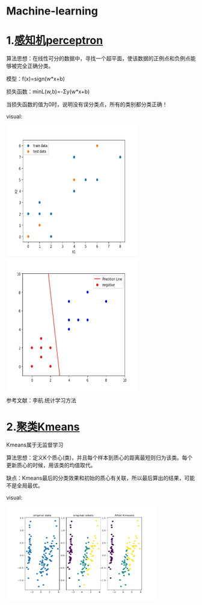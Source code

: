 # Machine-learning

# 1.[感知机perceptron](perceptron.py)

算法思想：在线性可分的数据中，寻找一个超平面，使该数据的正例点和负例点能够被完全正确分类。

模型：f(x)=sign(w*x+b)

损失函数：minL(w,b)=-Σy(w*x+b)

当损失函数的值为0时，说明没有误分类点，所有的类别都分类正确！

visual:

<img width="350" height="350" src="imges/perceptron2.png"/><img width="350" height="350" src="imges/perceptron1.png"/>

参考文献：李航.统计学习方法

# 2.[聚类Kmeans](Kmeans.py)

Kmeans属于无监督学习

算法思想：定义K个质心(类)，并且每个样本到质心的距离最短则归为该类。每个更新质心的时候，用该类的均值取代。

缺点：Kmeans最后的分类效果和初始的质心有关联，所以最后算出的结果，可能不是全局最优。

visual:

<img width="400" height="250" src="imges/Kmeans.png"/>
